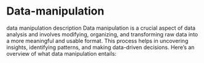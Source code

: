 # Data-manipulation
data manipulation description Data manipulation is a crucial aspect of data analysis and involves modifying, organizing, and transforming raw data into a more meaningful and usable format. This process helps in uncovering insights, identifying patterns, and making data-driven decisions. Here’s an overview of what data manipulation entails:

